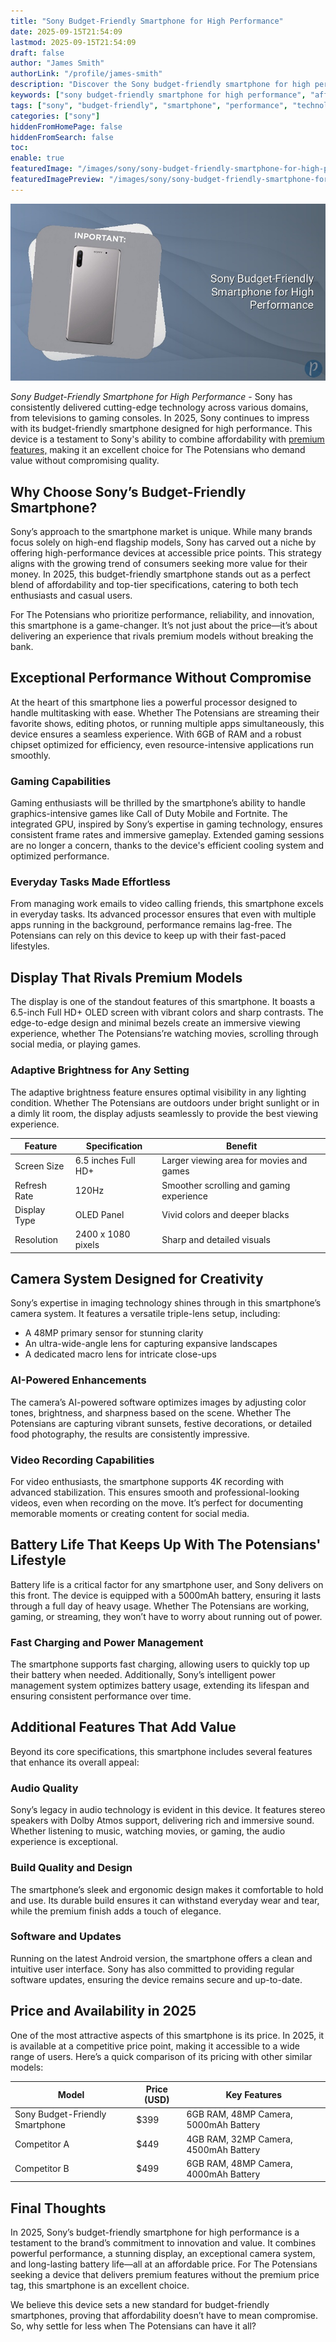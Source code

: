 ```yaml
---
title: "Sony Budget-Friendly Smartphone for High Performance"
date: 2025-09-15T21:54:09
lastmod: 2025-09-15T21:54:09
draft: false
author: "James Smith"
authorLink: "/profile/james-smith"
description: "Discover the Sony budget-friendly smartphone for high performance. Packed with premium features, it's the perfect blend of power and affordability!"
keywords: ["sony budget-friendly smartphone for high performance", "affordable sony smartphone with high performance", "sony smartphone 2025 features"]
tags: ["sony", "budget-friendly", "smartphone", "performance", "technology"]
categories: ["sony"]
hiddenFromHomePage: false
hiddenFromSearch: false
toc:
enable: true
featuredImage: "/images/sony/sony-budget-friendly-smartphone-for-high-performance.jpg"
featuredImagePreview: "/images/sony/sony-budget-friendly-smartphone-for-high-performance.jpg"
---
```


![Sony Budget-Friendly Smartphone for High Performance](/images/sony/sony-budget-friendly-smartphone-for-high-performance.jpg)


*Sony Budget-Friendly Smartphone for High Performance* - Sony has consistently delivered cutting-edge technology across various domains, from televisions to gaming consoles. In 2025, Sony continues to impress with its budget-friendly smartphone designed for high performance. This device is a testament to Sony's ability to combine affordability with [premium features,](/sony/sony-flagship-for-value-buyers) making it an excellent choice for The Potensians who demand value without compromising quality.

## Why Choose Sony’s Budget-Friendly Smartphone?

Sony’s approach to the smartphone market is unique. While many brands focus solely on high-end flagship models, Sony has carved out a niche by offering high-performance devices at accessible price points. This strategy aligns with the growing trend of consumers seeking more value for their money. In 2025, this budget-friendly smartphone stands out as a perfect blend of affordability and top-tier specifications, catering to both tech enthusiasts and casual users.

For The Potensians who prioritize performance, reliability, and innovation, this smartphone is a game-changer. It’s not just about the price—it’s about delivering an experience that rivals premium models without breaking the bank.

## Exceptional Performance Without Compromise

At the heart of this smartphone lies a powerful processor designed to handle multitasking with ease. Whether The Potensians are streaming their favorite shows, editing photos, or running multiple apps simultaneously, this device ensures a seamless experience. With 6GB of RAM and a robust chipset optimized for efficiency, even resource-intensive applications run smoothly.

### Gaming Capabilities

Gaming enthusiasts will be thrilled by the smartphone’s ability to handle graphics-intensive games like Call of Duty Mobile and Fortnite. The integrated GPU, inspired by Sony’s expertise in gaming technology, ensures consistent frame rates and immersive gameplay. Extended gaming sessions are no longer a concern, thanks to the device's efficient cooling system and optimized performance.

### Everyday Tasks Made Effortless

From managing work emails to video calling friends, this smartphone excels in everyday tasks. Its advanced processor ensures that even with multiple apps running in the background, performance remains lag-free. The Potensians can rely on this device to keep up with their fast-paced lifestyles.

## Display That Rivals Premium Models

The display is one of the standout features of this smartphone. It boasts a 6.5-inch Full HD+ OLED screen with vibrant colors and sharp contrasts. The edge-to-edge design and minimal bezels create an immersive viewing experience, whether The Potensians’re watching movies, scrolling through social media, or playing games.

### Adaptive Brightness for Any Setting

The adaptive brightness feature ensures optimal visibility in any lighting condition. Whether The Potensians are outdoors under bright sunlight or in a dimly lit room, the display adjusts seamlessly to provide the best viewing experience.

<div class="table-responsive">
<table class="html-table">
<thead>
<tr>
<th>Feature</th>
<th>Specification</th>
<th>Benefit</th>
</tr>
</thead>
<tbody>
<tr>
<td>Screen Size</td>
<td>6.5 inches Full HD+</td>
<td>Larger viewing area for movies and games</td>
</tr>
<tr>
<td>Refresh Rate</td>
<td>120Hz</td>
<td>Smoother scrolling and gaming experience</td>
</tr>
<tr>
<td>Display Type</td>
<td>OLED Panel</td>
<td>Vivid colors and deeper blacks</td>
</tr>
<tr>
<td>Resolution</td>
<td>2400 x 1080 pixels</td>
<td>Sharp and detailed visuals</td>
</tr>
</tbody>
</table>
</div>

## Camera System Designed for Creativity

Sony’s expertise in imaging technology shines through in this smartphone’s camera system. It features a versatile triple-lens setup, including:

- A 48MP primary sensor for stunning clarity
- An ultra-wide-angle lens for capturing expansive landscapes
- A dedicated macro lens for intricate close-ups

### AI-Powered Enhancements

The camera’s AI-powered software optimizes images by adjusting color tones, brightness, and sharpness based on the scene. Whether The Potensians are capturing vibrant sunsets, festive decorations, or detailed food photography, the results are consistently impressive.

### Video Recording Capabilities

For video enthusiasts, the smartphone supports 4K recording with advanced stabilization. This ensures smooth and professional-looking videos, even when recording on the move. It’s perfect for documenting memorable moments or creating content for social media.

## Battery Life That Keeps Up With The Potensians' Lifestyle

Battery life is a critical factor for any smartphone user, and Sony delivers on this front. The device is equipped with a 5000mAh b​attery, ensuring it lasts through a full day of heavy usage. Whether The Potensians are working, gaming, or streaming, they won’t have to worry about running out of power.

### Fast Charging and Power Management

The smartphone supports fast charging, allowing users to quickly top up their battery when needed. Additionally, Sony’s intelligent power management system optimizes battery usage, extending its lifespan and ensuring consistent performance over time.

## Additional Features That Add Value

Beyond its core specifications, this smartphone includes several features that enhance its overall appeal:

### Audio Quality

Sony’s legacy in audio technology is evident in this device. It features stereo speakers with Dolby Atmos support, delivering rich and immersive sound. Whether listening to music, watching movies, or gaming, the audio experience is exceptional.

### Build Quality and Design

The smartphone’s sleek and ergonomic design makes it comfortable to hold and use. Its durable build ensures it can withstand everyday wear and tear, while the premium finish adds a touch of elegance.

### Software and Updates

Running on the latest Android version, the smartphone offers a clean and intuitive user interface. Sony has also committed to providing regular software updates, ensuring the device remains secure and up-to-date.

## Price and Availability in 20​25

One of the most attractive aspects of this smartphone is its price. In 2025, it is available at a competitive price point, making it accessible to a wide range of users. Here’s a quick comparison of its pricing with other similar models:

<div class="table-responsive">
<table class="html-table">
<thead>
<tr>
<th>Model</th>
<th>Price (USD)</th>
<th>Key Features</th>
</tr>
</thead>
<tbody>
<tr>
<td>Sony Budget-Friendly Smartphone</td>
<td>$399</td>
<td>6GB RAM, 48MP Camera, 5000mAh Battery</td>
</tr>
<tr>
<td>Competitor A</td>
<td>$449</td>
<td>4GB RAM, 32MP Camera, 4500mAh Battery</td>
</tr>
<tr>
<td>Competitor B</td>
<td>$499</td>
<td>6GB RAM, 48MP Camera, 4000mAh Battery</td>
</tr>
</tbody>
</table>
</div>

## Final Thoughts

In 2025, Sony’s budget-friendly smartphone for high performance is a testament to the brand’s commitment to innovation and value. It combines powerful performance, a stunning display, an exceptional camera system, and long-lasting battery life—all at an affordable price. For The Potensians seeking a device that delivers premium features without the premium price tag, this smartphone is an excellent choice.

We believe this device sets a new standard for budget-friendly smartphones​, proving that affordability doesn’t have to mean compromise. So, why settle for less when The Potensians can have it all?
